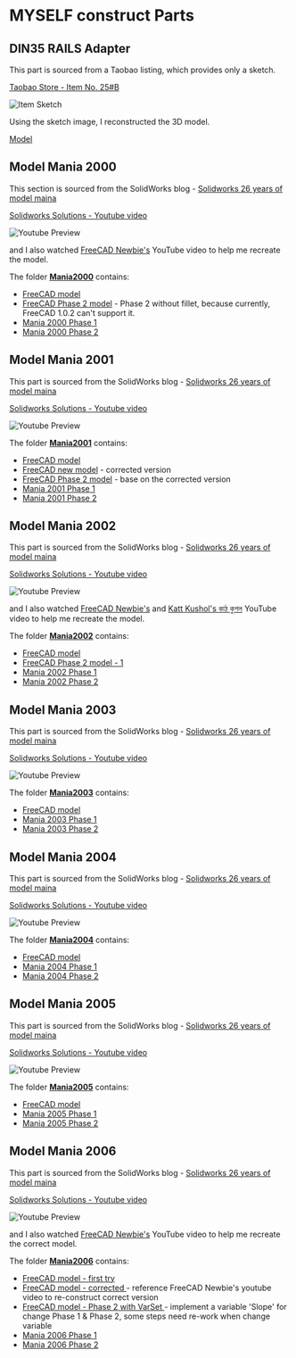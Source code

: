 # MYSELF construct Parts

## DIN35 RAILS Adapter

This part is sourced from a Taobao listing, which provides only a sketch.

[Taobao Store - Item No. 25#B](https://item.taobao.com/item.htm?id=527291720986)

![Item Sketch](DIN35_RAILS_Adapter/DIN35_No25_Sketch.png)

Using the sketch image, I reconstructed the 3D model.

[Model](DIN35_RAILS_Adapter/DIN35_Adapter.FCStd)

## Model Mania 2000

This section is sourced from the SolidWorks blog - [Solidworks 26 years of model maina](https://blogs.solidworks.com/tech/2025/02/26-years-of-model-mania.html)

[Solidworks Solutions - Youtube  video](https://youtu.be/JUZwYKomkXU)

![Youtube Preview](pictures/ModelMania2000_YoutubePreview.png)

and I also watched [FreeCAD Newbie's](https://youtu.be/PEqGOdvllFc) YouTube video to help me recreate the model.

The folder [**Mania2000**](Mania2001) contains:

- [FreeCAD model](Mania2000/Mania2000.FCStd)
- [FreeCAD Phase 2 model](Mania2000/Mania2000-S2.FCStd) - Phase 2 without fillet, because currently, FreeCAD 1.0.2 can't support it.
- [Mania 2000 Phase 1](Mania2000/Model-Mania-2000-Stage-1.png)
- [Mania 2000 Phase 2](Mania2000/Model-Mania-2000-Stage-2.png)

## Model Mania 2001

This part is sourced from the SolidWorks blog - [Solidworks 26 years of model maina](https://blogs.solidworks.com/tech/2025/02/26-years-of-model-mania.html)


[Solidworks Solutions - Youtube  video](https://youtu.be/vbI9UImoXME)

![Youtube Preview](pictures/ModelMania2001_YoutubePreview.png)

The folder [**Mania2001**](Mania2001) contains:

- [FreeCAD model](Mania2001/Mania2001.FCStd)
- [FreeCAD new model](Mania2001/Mania2001-NEW.FCStd) - corrected version
- [FreeCAD Phase 2 model](Mania2001/Mania2001-S2.FCStd) - base on the corrected version
- [Mania 2001 Phase 1](Mania2001/Model-Mania-2001-Phase-1.jpg)
- [Mania 2001 Phase 2](Mania2001/Model-Mania-2001-Phase-2.jpg)

## Model Mania 2002

This part is sourced from the SolidWorks blog - [Solidworks 26 years of model maina](https://blogs.solidworks.com/tech/2025/02/26-years-of-model-mania.html)


[Solidworks Solutions - Youtube  video](https://youtu.be/p4aZb8AkZT8)

![Youtube Preview](pictures/ModelMania2002_YoutubePreview.png)

and I also watched [FreeCAD Newbie's](https://youtu.be/RkRgAb87RGU) and [Katt Kushol's কাঠ কুশল](https://youtu.be/RLc-R-nLT48) YouTube video to help me recreate the model.

The folder [**Mania2002**](Mania2002) contains:

- [FreeCAD model](Mania2002/Mania2002.FCStd)
- [FreeCAD Phase 2 model - 1](Mania2002/Mania2002-S2-1.FCStd)
- [Mania 2002 Phase 1](Mania2002/Model-Mania-2002-Phase-1.jpg)
- [Mania 2002 Phase 2](Mania2002/Model-Mania-2002-Phase-2.jpg)

## Model Mania 2003

This part is sourced from the SolidWorks blog - [Solidworks 26 years of model maina](https://blogs.solidworks.com/tech/2025/02/26-years-of-model-mania.html)


[Solidworks Solutions - Youtube  video](https://youtu.be/ynUMiKGIJ_4)

![Youtube Preview](pictures/ModelMania2003_YoutubePreview.png)

The folder [**Mania2003**](Mania2003) contains:

- [FreeCAD model](Mania2003/Mania2003.FCStd)
- [Mania 2003 Phase 1](Mania2003/Model-Mania-2003-Phase-1.jpg)
- [Mania 2003 Phase 2](Mania2003/Model-Mania-2003-Phase-2.jpg)

## Model Mania 2004

This part is sourced from the SolidWorks blog - [Solidworks 26 years of model maina](https://blogs.solidworks.com/tech/2025/02/26-years-of-model-mania.html)


[Solidworks Solutions - Youtube  video](https://youtu.be/gS_SIhvUdnw)

![Youtube Preview](pictures/ModelMania2004_YoutubePreview.png)

The folder [**Mania2004**](Mania2004) contains:

- [FreeCAD model](Mania2004/Mania2004.FCStd)
- [Mania 2004 Phase 1](Mania2004/Model-Mania-2004-Phase-1.jpg)
- [Mania 2004 Phase 2](Mania2004/Model-Mania-2004-Phase-2.jpg)

## Model Mania 2005

This part is sourced from the SolidWorks blog - [Solidworks 26 years of model maina](https://blogs.solidworks.com/tech/2025/02/26-years-of-model-mania.html)


[Solidworks Solutions - Youtube  video](https://youtu.be/OKgWcBTxD5I)

![Youtube Preview](pictures/ModelMania2005_YoutubePreview.png)

The folder [**Mania2005**](Mania2005) contains:

- [FreeCAD model](Mania2005/Mania2005.FCStd)
- [Mania 2005 Phase 1](Mania2005/Model-Mania-2005-Phase-1.jpg)
- [Mania 2005 Phase 2](Mania2005/Model-Mania-2005-Phase-2.jpg)

## Model Mania 2006

This part is sourced from the SolidWorks blog - [Solidworks 26 years of model maina](https://blogs.solidworks.com/tech/2025/02/26-years-of-model-mania.html)


[Solidworks Solutions - Youtube  video](https://youtu.be/xJGzpIb4jBM)

![Youtube Preview](pictures/ModelMania2006_YoutubePreview.png)

and I also watched [FreeCAD Newbie's](https://youtu.be/uK--IU85sOY) YouTube video to help me recreate the correct model.

The folder [**Mania2006**](Mania2006) contains:

- [FreeCAD model - first try](Mania2006/Mania2006.FCStd)
- [FreeCAD model - corrected ](Mania2006/Mania2006-New.FCStd) - reference FreeCAD Newbie's youtube video to re-construct correct version
- [FreeCAD model - Phase 2 with VarSet ](Mania2006/Mania2006-S2.FCStd) - implement a variable 'Slope' for change Phase 1 & Phase 2, some steps need re-work when change variable
- [Mania 2006 Phase 1](Mania2006/Model-Mania-2006-Phase-12.jpg)
- [Mania 2006 Phase 2](Mania2006/Model-Mania-2006-Phase-22.jpg)
